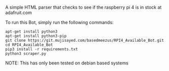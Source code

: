 
A simple HTML parser that checks to see if the raspberry pi 4 is in stock at adafruit.com



To run this Bot, simply run the following commands:

```
apt-get install python3
apt-get install python3-pip
git clone https://git.mujisayed.com/basedmeezus/RPI4_Available_Bot.git
cd RPI4_Available_Bot
pip3 install -r requirements.txt
python3 scraper.py
```
NOTE: This has only been tested on debian based systems
